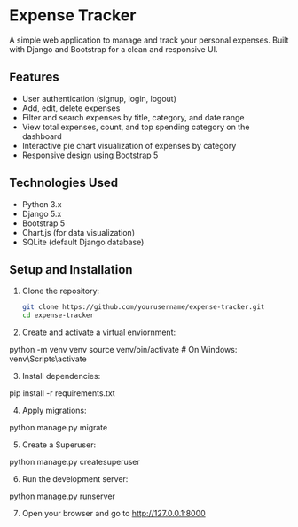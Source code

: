 # Expense Tracker

A simple web application to manage and track your personal expenses. Built with Django and Bootstrap for a clean and responsive UI.

## Features

- User authentication (signup, login, logout)
- Add, edit, delete expenses
- Filter and search expenses by title, category, and date range
- View total expenses, count, and top spending category on the dashboard
- Interactive pie chart visualization of expenses by category
- Responsive design using Bootstrap 5

## Technologies Used

- Python 3.x
- Django 5.x
- Bootstrap 5
- Chart.js (for data visualization)
- SQLite (default Django database)

## Setup and Installation

1. Clone the repository:

   ```bash
   git clone https://github.com/yourusername/expense-tracker.git
   cd expense-tracker

2. Create and activate a virtual enviornment:

python -m venv venv
source venv/bin/activate   # On Windows: venv\Scripts\activate


3. Install dependencies:

pip install -r requirements.txt

4. Apply migrations:

python manage.py migrate

5. Create a Superuser:

python manage.py createsuperuser

6. Run the development server:

python manage.py runserver

7. Open your browser and go to http://127.0.0.1:8000
